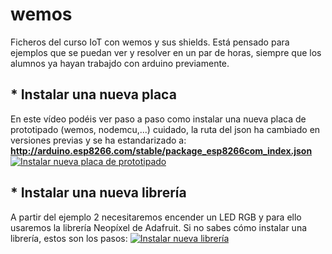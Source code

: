 # wemos
Ficheros del curso IoT con wemos y sus shields. Está pensado para ejemplos que se puedan ver y resolver en un par de horas, siempre que los alumnos ya hayan trabajdo con arduino previamente.

## * Instalar una nueva placa
En este vídeo podéis ver paso a paso como instalar una nueva placa de prototipado (wemos, nodemcu,...) cuidado, la ruta del json ha cambiado en versiones previas y se ha estandarizado a:
**http://arduino.esp8266.com/stable/package_esp8266com_index.json**
[![Instalar nueva placa de prototipado](https://j.gifs.com/APDP1z.gif)](https://www.youtube.com/watch?v=14jI7ineMzM)

## * Instalar una nueva librería
A partir del ejemplo 2 necesitaremos encender un LED RGB y para ello usaremos la librería Neopíxel de Adafruit. Si no sabes cómo instalar una librería, estos son los pasos:
[![Instalar nueva librería](https://j.gifs.com/0VRV9X.gif)](https://www.youtube.com/watch?v=RzLoHEC_0e8)
